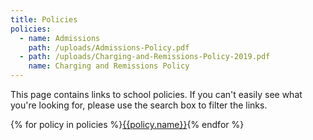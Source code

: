 ```yaml
---
title: Policies
policies:
  - name: Admissions
    path: /uploads/Admissions-Policy.pdf
  - path: /uploads/Charging-and-Remissions-Policy-2019.pdf
    name: Charging and Remissions Policy
---
```


This page contains links to school policies. If you can't easily see what you're looking for, please use the search box to filter the links.

<div class="content-grid">
  {% for policy in policies %}<a href="{{policy.path}}">{{policy.name}}</a>{% endfor %}
</div>
